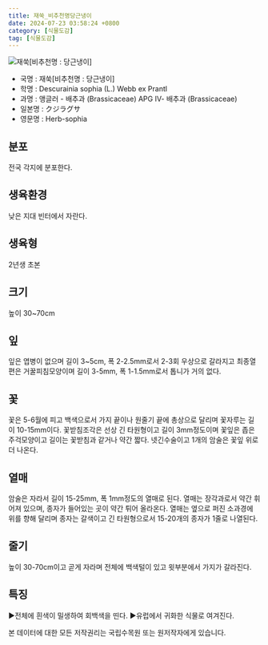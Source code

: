 ```yaml
---
title: 재쑥_비추천명당근냉이
date: 2024-07-23 03:58:24 +0800
category: [식물도감]
tag: [식물도감]
---
```




![재쑥[비추천명 : 당근냉이]](/fileUpload/plants/basic/Cruciferae/Descurainia/8505/8505_20160802153549066files_th2.jpg)
- 국명 : 재쑥[비추천명 : 당근냉이]
- 학명 : Descurainia sophia (L.) Webb ex Prantl
- 과명 : 앵글러 - 배추과 (Brassicaceae) APG Ⅳ- 배추과 (Brassicaceae)
- 일본명 : クジラグサ
- 영문명 : Herb-sophia


## 분포
전국 각지에 분포한다.
## 생육환경
낮은 지대 빈터에서 자란다.
## 생육형
2년생 초본
## 크기
높이 30~70cm
## 잎
잎은 엽병이 없으며 길이 3~5cm, 폭 2-2.5mm로서 2-3회 우상으로 갈라지고 최종열편은 거꿀피침모양이며 길이 3-5mm, 폭 1-1.5mm로서 톱니가 거의 없다.
## 꽃
꽃은 5-6월에 피고 백색으로서 가지 끝이나 원줄기 끝에 총상으로 달리며 꽃자루는 길이 10-15mm이다. 꽃받침조각은 선상 긴 타원형이고 길이 3mm정도이며 꽃잎은 좁은 주걱모양이고 길이는 꽃받침과 같거나 약간 짧다. 넷긴수술이고 1개의 암술은 꽃잎 위로 더 나온다.
## 열매
암술은 자라서 길이 15-25mm, 폭 1mm정도의 열매로 된다. 열매는 장각과로서 약간 휘어져 있으며, 종자가 들어있는 곳이 약간 튀어 올라온다. 열매는 옆으로 퍼진 소과경에 위를 향해 달리며 종자는 갈색이고 긴 타원형으로서 15-20개의 종자가 1줄로 나열된다.
## 줄기
높이 30-70cm이고 곧게 자라며 전체에 백색털이 있고 윗부분에서 가지가 갈라진다.
## 특징
▶전체에 흰색이 밀생하여 회백색을 띤다.▶유럽에서 귀화한 식물로 여겨진다.






본 데이터에 대한 모든 저작권리는 국립수목원 또는 원저작자에게 있습니다.

